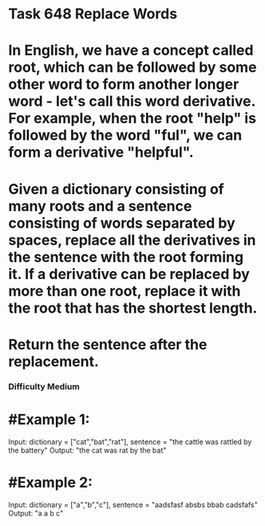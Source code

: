 # Task 648 Replace Words
# In English, we have a concept called root, which can be followed by some other word to form another longer word - let's call this word derivative. For example, when the root "help" is followed by the word "ful", we can form a derivative "helpful".

# Given a dictionary consisting of many roots and a sentence consisting of words separated by spaces, replace all the derivatives in the sentence with the root forming it. If a derivative can be replaced by more than one root, replace it with the root that has the shortest length.

# Return the sentence after the replacement.
### Difficulty Medium
# #Example 1:

Input: dictionary = ["cat","bat","rat"], sentence = "the cattle was rattled by the battery"
Output: "the cat was rat by the bat"

# #Example 2:

Input: dictionary = ["a","b","c"], sentence = "aadsfasf absbs bbab cadsfafs"
Output: "a a b c"